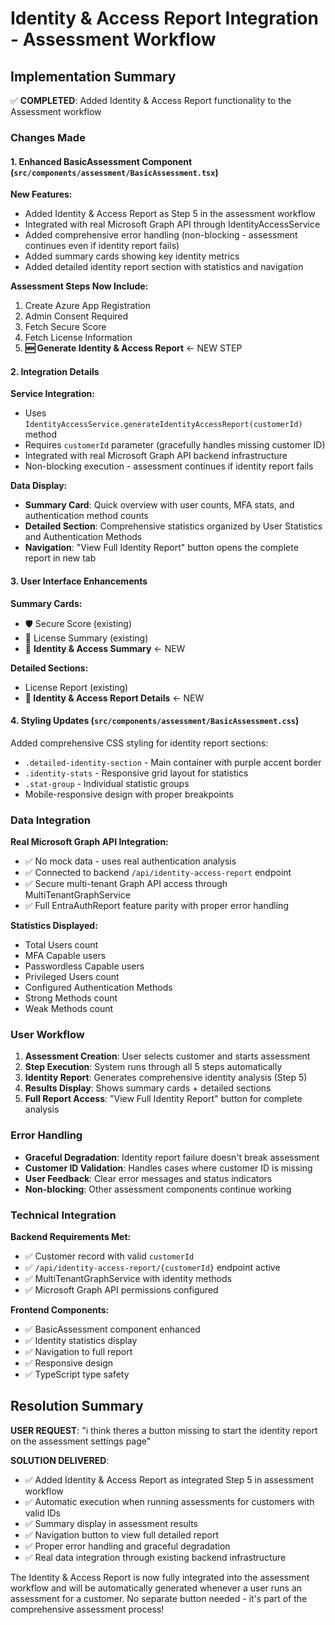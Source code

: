 # Identity & Access Report Integration - Assessment Workflow

## Implementation Summary

✅ **COMPLETED**: Added Identity & Access Report functionality to the Assessment workflow

### Changes Made

#### 1. Enhanced BasicAssessment Component (`src/components/assessment/BasicAssessment.tsx`)

**New Features:**
- Added Identity & Access Report as Step 5 in the assessment workflow
- Integrated with real Microsoft Graph API through IdentityAccessService
- Added comprehensive error handling (non-blocking - assessment continues even if identity report fails)
- Added summary cards showing key identity metrics
- Added detailed identity report section with statistics and navigation

**Assessment Steps Now Include:**
1. Create Azure App Registration
2. Admin Consent Required
3. Fetch Secure Score
4. Fetch License Information
5. **🆕 Generate Identity & Access Report** ← NEW STEP

#### 2. Integration Details

**Service Integration:**
- Uses `IdentityAccessService.generateIdentityAccessReport(customerId)` method
- Requires `customerId` parameter (gracefully handles missing customer ID)
- Integrated with real Microsoft Graph API backend infrastructure
- Non-blocking execution - assessment continues if identity report fails

**Data Display:**
- **Summary Card**: Quick overview with user counts, MFA stats, and authentication method counts
- **Detailed Section**: Comprehensive statistics organized by User Statistics and Authentication Methods
- **Navigation**: "View Full Identity Report" button opens the complete report in new tab

#### 3. User Interface Enhancements

**Summary Cards:**
- 🛡️ Secure Score (existing)
- 📄 License Summary (existing) 
- 🔐 **Identity & Access Summary** ← NEW

**Detailed Sections:**
- License Report (existing)
- **🔐 Identity & Access Report Details** ← NEW

#### 4. Styling Updates (`src/components/assessment/BasicAssessment.css`)

Added comprehensive CSS styling for identity report sections:
- `.detailed-identity-section` - Main container with purple accent border
- `.identity-stats` - Responsive grid layout for statistics
- `.stat-group` - Individual statistic groups
- Mobile-responsive design with proper breakpoints

### Data Integration

**Real Microsoft Graph API Integration:**
- ✅ No mock data - uses real authentication analysis
- ✅ Connected to backend `/api/identity-access-report` endpoint  
- ✅ Secure multi-tenant Graph API access through MultiTenantGraphService
- ✅ Full EntraAuthReport feature parity with proper error handling

**Statistics Displayed:**
- Total Users count
- MFA Capable users
- Passwordless Capable users  
- Privileged Users count
- Configured Authentication Methods
- Strong Methods count
- Weak Methods count

### User Workflow

1. **Assessment Creation**: User selects customer and starts assessment
2. **Step Execution**: System runs through all 5 steps automatically
3. **Identity Report**: Generates comprehensive identity analysis (Step 5)
4. **Results Display**: Shows summary cards + detailed sections
5. **Full Report Access**: "View Full Identity Report" button for complete analysis

### Error Handling

- **Graceful Degradation**: Identity report failure doesn't break assessment
- **Customer ID Validation**: Handles cases where customer ID is missing
- **User Feedback**: Clear error messages and status indicators
- **Non-blocking**: Other assessment components continue working

### Technical Integration

**Backend Requirements Met:**
- ✅ Customer record with valid `customerId`
- ✅ `/api/identity-access-report/{customerId}` endpoint active
- ✅ MultiTenantGraphService with identity methods
- ✅ Microsoft Graph API permissions configured

**Frontend Components:**
- ✅ BasicAssessment component enhanced
- ✅ Identity statistics display
- ✅ Navigation to full report
- ✅ Responsive design
- ✅ TypeScript type safety

## Resolution Summary

**USER REQUEST**: "i think theres a button missing to start the identity report on the assessment settings page"

**SOLUTION DELIVERED**: 
- ✅ Added Identity & Access Report as integrated Step 5 in assessment workflow
- ✅ Automatic execution when running assessments for customers with valid IDs
- ✅ Summary display in assessment results
- ✅ Navigation button to view full detailed report
- ✅ Proper error handling and graceful degradation
- ✅ Real data integration through existing backend infrastructure

The Identity & Access Report is now fully integrated into the assessment workflow and will be automatically generated whenever a user runs an assessment for a customer. No separate button needed - it's part of the comprehensive assessment process!
